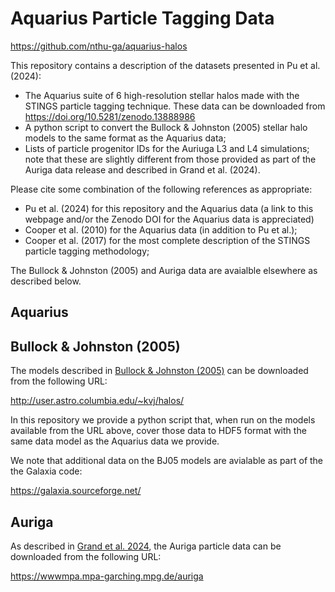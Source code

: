 # Aquarius Particle Tagging Data

https://github.com/nthu-ga/aquarius-halos

This repository contains a description of the datasets presented in Pu et al. (2024):

- The Aquarius suite of 6 high-resolution stellar halos made with the STINGS particle tagging technique. These data can be downloaded from https://doi.org/10.5281/zenodo.13888986
- A python script to convert the Bullock & Johnston (2005) stellar halo models to the same format as the Aquarius data;
- Lists of particle progenitor IDs for the Auriuga L3 and L4 simulations; note that these are slightly different from those provided as part of the Auriga data release and described in Grand et al. (2024).

Please cite some combination of the following references as appropriate:
- Pu et al. (2024) for this repository and the Aquarius data (a link to this webpage and/or the Zenodo DOI for the Aquarius data is appreciated)
- Cooper et al. (2010) for the Aquarius data (in addition to Pu et al.);
- Cooper et al. (2017) for the most complete description of the STINGS particle tagging methodology;

The Bullock & Johnston (2005) and Auriga data are avaialble elsewhere as described below. 

## Aquarius

## Bullock & Johnston (2005)

The models described in [Bullock & Johnston (2005)](http://adsabs.harvard.edu/abs/2005ApJ...635..931B) can be downloaded from the following URL:

http://user.astro.columbia.edu/~kvj/halos/

In this repository we provide a python script that, when run on the models available from the URL above, cover those data to HDF5 format with the same data model as the Aquarius data we provide.

We note that additional data on the BJ05 models are avialable as part of the the Galaxia code:

https://galaxia.sourceforge.net/


## Auriga

As described in [Grand et al. 2024](https://ui.adsabs.harvard.edu/abs/2024MNRAS.532.1814G), the Auriga particle data can be downloaded from the following URL:

https://wwwmpa.mpa-garching.mpg.de/auriga
